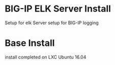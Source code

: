 # BIG-IP ELK Server Install
Setup for elk Server setup for BIG-IP logging

# Base Install
install completed on LXC Ubuntu 16.04
